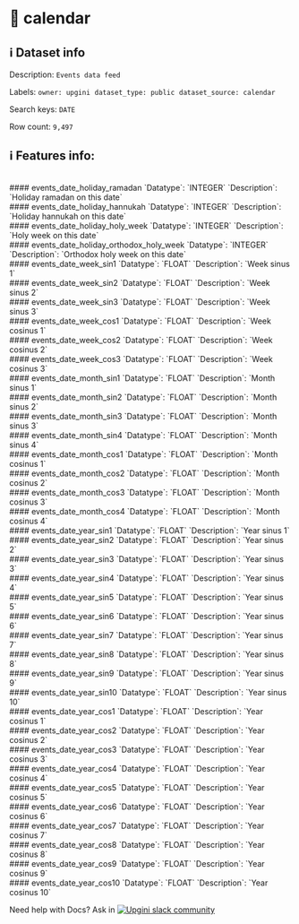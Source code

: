 # 📖 calendar 
## ℹ️ Dataset info 
Description: `Events data feed` 

Labels: ` owner: upgini ` &nbsp;` dataset_type: public ` &nbsp;` dataset_source: calendar ` &nbsp;

Search keys: 
` DATE ` &nbsp;

Row count: `9,497` 

## ℹ️ Features info:
<br/>
#### events_date_holiday_ramadan
`Datatype`: `INTEGER` 
`Description`: `Holiday ramadan on this date`<br/>
#### events_date_holiday_hannukah
`Datatype`: `INTEGER` 
`Description`: `Holiday hannukah on this date`<br/>
#### events_date_holiday_holy_week
`Datatype`: `INTEGER` 
`Description`: `Holy week on this date`<br/>
#### events_date_holiday_orthodox_holy_week
`Datatype`: `INTEGER` 
`Description`: `Orthodox holy week on this date`<br/>
#### events_date_week_sin1
`Datatype`: `FLOAT` 
`Description`: `Week sinus 1`<br/>
#### events_date_week_sin2
`Datatype`: `FLOAT` 
`Description`: `Week sinus 2`<br/>
#### events_date_week_sin3
`Datatype`: `FLOAT` 
`Description`: `Week sinus 3`<br/>
#### events_date_week_cos1
`Datatype`: `FLOAT` 
`Description`: `Week cosinus 1`<br/>
#### events_date_week_cos2
`Datatype`: `FLOAT` 
`Description`: `Week cosinus 2`<br/>
#### events_date_week_cos3
`Datatype`: `FLOAT` 
`Description`: `Week cosinus 3`<br/>
#### events_date_month_sin1
`Datatype`: `FLOAT` 
`Description`: `Month sinus 1`<br/>
#### events_date_month_sin2
`Datatype`: `FLOAT` 
`Description`: `Month sinus 2`<br/>
#### events_date_month_sin3
`Datatype`: `FLOAT` 
`Description`: `Month sinus 3`<br/>
#### events_date_month_sin4
`Datatype`: `FLOAT` 
`Description`: `Month sinus 4`<br/>
#### events_date_month_cos1
`Datatype`: `FLOAT` 
`Description`: `Month cosinus 1`<br/>
#### events_date_month_cos2
`Datatype`: `FLOAT` 
`Description`: `Month cosinus 2`<br/>
#### events_date_month_cos3
`Datatype`: `FLOAT` 
`Description`: `Month cosinus 3`<br/>
#### events_date_month_cos4
`Datatype`: `FLOAT` 
`Description`: `Month cosinus 4`<br/>
#### events_date_year_sin1
`Datatype`: `FLOAT` 
`Description`: `Year sinus 1`<br/>
#### events_date_year_sin2
`Datatype`: `FLOAT` 
`Description`: `Year sinus 2`<br/>
#### events_date_year_sin3
`Datatype`: `FLOAT` 
`Description`: `Year sinus 3`<br/>
#### events_date_year_sin4
`Datatype`: `FLOAT` 
`Description`: `Year sinus 4`<br/>
#### events_date_year_sin5
`Datatype`: `FLOAT` 
`Description`: `Year sinus 5`<br/>
#### events_date_year_sin6
`Datatype`: `FLOAT` 
`Description`: `Year sinus 6`<br/>
#### events_date_year_sin7
`Datatype`: `FLOAT` 
`Description`: `Year sinus 7`<br/>
#### events_date_year_sin8
`Datatype`: `FLOAT` 
`Description`: `Year sinus 8`<br/>
#### events_date_year_sin9
`Datatype`: `FLOAT` 
`Description`: `Year sinus 9`<br/>
#### events_date_year_sin10
`Datatype`: `FLOAT` 
`Description`: `Year sinus 10`<br/>
#### events_date_year_cos1
`Datatype`: `FLOAT` 
`Description`: `Year cosinus 1`<br/>
#### events_date_year_cos2
`Datatype`: `FLOAT` 
`Description`: `Year cosinus 2`<br/>
#### events_date_year_cos3
`Datatype`: `FLOAT` 
`Description`: `Year cosinus 3`<br/>
#### events_date_year_cos4
`Datatype`: `FLOAT` 
`Description`: `Year cosinus 4`<br/>
#### events_date_year_cos5
`Datatype`: `FLOAT` 
`Description`: `Year cosinus 5`<br/>
#### events_date_year_cos6
`Datatype`: `FLOAT` 
`Description`: `Year cosinus 6`<br/>
#### events_date_year_cos7
`Datatype`: `FLOAT` 
`Description`: `Year cosinus 7`<br/>
#### events_date_year_cos8
`Datatype`: `FLOAT` 
`Description`: `Year cosinus 8`<br/>
#### events_date_year_cos9
`Datatype`: `FLOAT` 
`Description`: `Year cosinus 9`<br/>
#### events_date_year_cos10
`Datatype`: `FLOAT` 
`Description`: `Year cosinus 10`


Need help with Docs? Ask in <a href="https://4mlg.short.gy/join-upgini-community"><img alt="Upgini slack community" src="https://img.shields.io/badge/slack-@upgini-orange.svg?logo=slack"></a>